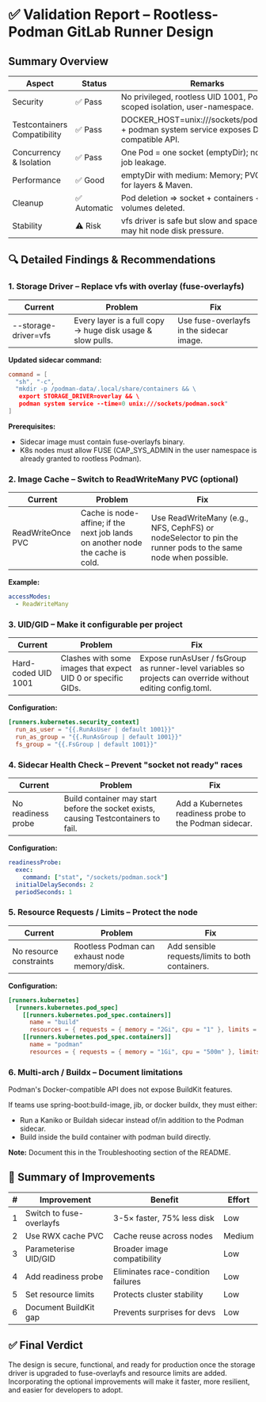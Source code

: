 # ✅ Validation Report – Rootless-Podman GitLab Runner Design

## Summary Overview

| Aspect | Status | Remarks |
|--------|--------|---------|
| Security | ✅ Pass | No privileged, rootless UID 1001, Pod-scoped isolation, user-namespace. |
| Testcontainers Compatibility | ✅ Pass | DOCKER_HOST=unix:///sockets/podman.sock + podman system service exposes Docker-compatible API. |
| Concurrency & Isolation | ✅ Pass | One Pod = one socket (emptyDir); no cross-job leakage. |
| Performance | ✅ Good | emptyDir with medium: Memory; PVC caching for layers & Maven. |
| Cleanup | ✅ Automatic | Pod deletion ⇒ socket + containers + volumes deleted. |
| Stability | ⚠️ Risk | vfs driver is safe but slow and space-hungry; may hit node disk pressure. |

## 🔍 Detailed Findings & Recommendations

### 1. Storage Driver – Replace vfs with overlay (fuse-overlayfs)

| Current | Problem | Fix |
|---------|---------|-----|
| --storage-driver=vfs | Every layer is a full copy → huge disk usage & slow pulls. | Use fuse-overlayfs in the sidecar image. |

**Updated sidecar command:**
```toml
command = [
  "sh", "-c",
  "mkdir -p /podman-data/.local/share/containers && \
   export STORAGE_DRIVER=overlay && \
   podman system service --time=0 unix:///sockets/podman.sock"
]
```

**Prerequisites:**
- Sidecar image must contain fuse-overlayfs binary.
- K8s nodes must allow FUSE (CAP_SYS_ADMIN in the user namespace is already granted to rootless Podman).

### 2. Image Cache – Switch to ReadWriteMany PVC (optional)

| Current | Problem | Fix |
|---------|---------|-----|
| ReadWriteOnce PVC | Cache is node-affine; if the next job lands on another node the cache is cold. | Use ReadWriteMany (e.g., NFS, CephFS) or nodeSelector to pin the runner pods to the same node when possible. |

**Example:**
```yaml
accessModes:
  - ReadWriteMany
```

### 3. UID/GID – Make it configurable per project

| Current | Problem | Fix |
|---------|---------|-----|
| Hard-coded UID 1001 | Clashes with some images that expect UID 0 or specific GIDs. | Expose runAsUser / fsGroup as runner-level variables so projects can override without editing config.toml. |

**Configuration:**
```toml
[runners.kubernetes.security_context]
  run_as_user = "{{.RunAsUser | default 1001}}"
  run_as_group = "{{.RunAsGroup | default 1001}}"
  fs_group = "{{.FsGroup | default 1001}}"
```

### 4. Sidecar Health Check – Prevent "socket not ready" races

| Current | Problem | Fix |
|---------|---------|-----|
| No readiness probe | Build container may start before the socket exists, causing Testcontainers to fail. | Add a Kubernetes readiness probe to the Podman sidecar. |

**Configuration:**
```yaml
readinessProbe:
  exec:
    command: ["stat", "/sockets/podman.sock"]
  initialDelaySeconds: 2
  periodSeconds: 1
```

### 5. Resource Requests / Limits – Protect the node

| Current | Problem | Fix |
|---------|---------|-----|
| No resource constraints | Rootless Podman can exhaust node memory/disk. | Add sensible requests/limits to both containers. |

**Configuration:**
```toml
[runners.kubernetes]
  [runners.kubernetes.pod_spec]
    [[runners.kubernetes.pod_spec.containers]]
      name = "build"
      resources = { requests = { memory = "2Gi", cpu = "1" }, limits = { memory = "4Gi", cpu = "2" } }
    [[runners.kubernetes.pod_spec.containers]]
      name = "podman"
      resources = { requests = { memory = "1Gi", cpu = "500m" }, limits = { memory = "2Gi", cpu = "1" } }
```

### 6. Multi-arch / Buildx – Document limitations

Podman's Docker-compatible API does not expose BuildKit features.

If teams use spring-boot:build-image, jib, or docker buildx, they must either:
- Run a Kaniko or Buildah sidecar instead of/in addition to the Podman sidecar.
- Build inside the build container with podman build directly.

**Note:** Document this in the Troubleshooting section of the README.

## 🚀 Summary of Improvements

| # | Improvement | Benefit | Effort |
|---|-------------|---------|--------|
| 1 | Switch to fuse-overlayfs | 3-5× faster, 75% less disk | Low |
| 2 | Use RWX cache PVC | Cache reuse across nodes | Medium |
| 3 | Parameterise UID/GID | Broader image compatibility | Low |
| 4 | Add readiness probe | Eliminates race-condition failures | Low |
| 5 | Set resource limits | Protects cluster stability | Low |
| 6 | Document BuildKit gap | Prevents surprises for devs | Low |

## ✅ Final Verdict

The design is secure, functional, and ready for production once the storage driver is upgraded to fuse-overlayfs and resource limits are added. Incorporating the optional improvements will make it faster, more resilient, and easier for developers to adopt.